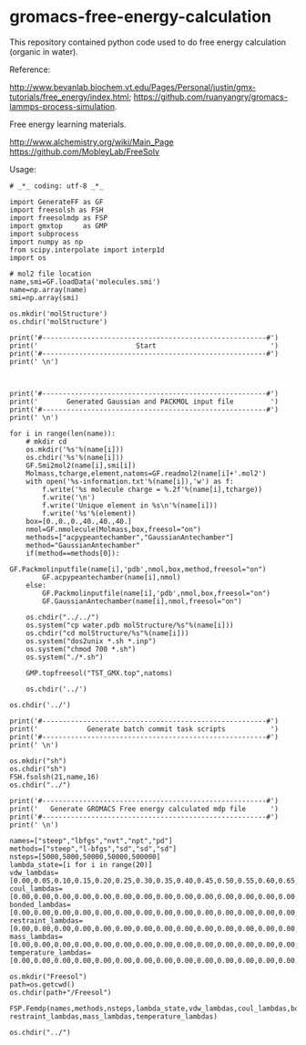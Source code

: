 # gromacs-free-energy-calculation
This repository contained python code used to do free energy calculation (organic in water).   

Reference:  

http://www.bevanlab.biochem.vt.edu/Pages/Personal/justin/gmx-tutorials/free_energy/index.html; https://github.com/ruanyangry/gromacs-lammps-process-simulation.

Free energy learning materials.  

http://www.alchemistry.org/wiki/Main_Page  
https://github.com/MobleyLab/FreeSolv 

Usage:  
  
    # _*_ coding: utf-8 _*_

    import GenerateFF as GF
    import freesolsh as FSH
    import freesolmdp as FSP
    import gmxtop     as GMP
    import subprocess
    import numpy as np
    from scipy.interpolate import interp1d
    import os
    
    # mol2 file location
    name,smi=GF.loadData('molecules.smi')
    name=np.array(name)
    smi=np.array(smi)
    
    os.mkdir('molStructure')
    os.chdir('molStructure')
    
    print('#-------------------------------------------------------#')
    print('                        Start                            ')
    print('#-------------------------------------------------------#')
    print(' \n')
    
    
    
    print('#-------------------------------------------------------#')
    print('       Generated Gaussian and PACKMOL input file         ')
    print('#-------------------------------------------------------#')
    print(' \n')
    
    for i in range(len(name)):
    	# mkdir cd 
    	os.mkdir('%s'%(name[i]))
    	os.chdir('%s'%(name[i]))
    	GF.Smi2mol2(name[i],smi[i])
    	Molmass,tcharge,element,natoms=GF.readmol2(name[i]+'.mol2')
    	with open('%s-information.txt'%(name[i]),'w') as f:
    		f.write('%s molecule charge = %.2f'%(name[i],tcharge))
    		f.write('\n')
    		f.write('Unique element in %s\n'%(name[i]))
    		f.write('%s'%(element))
    	box=[0.,0.,0.,40.,40.,40.]
    	nmol=GF.nmolecule(Molmass,box,freesol="on")
    	methods=["acpypeantechamber","GaussianAntechamber"]
    	method="GaussianAntechamber"
    	if(method==methods[0]):
    		GF.Packmolinputfile(name[i],'pdb',nmol,box,method,freesol="on")
    		GF.acpypeantechamber(name[i],nmol)
    	else:
    		GF.Packmolinputfile(name[i],'pdb',nmol,box,freesol="on")
    		GF.GaussianAntechamber(name[i],nmol,freesol="on")
    	
    	os.chdir("../../")
    	os.system("cp water.pdb molStructure/%s"%(name[i]))
    	os.chdir("cd molStructure/%s"%(name[i]))
    	os.system("dos2unix *.sh *.inp")
    	os.system("chmod 700 *.sh")
    	os.system("./*.sh")
    	
    	GMP.topfreesol("TST_GMX.top",natoms)
    	
    	os.chdir('../')
    	
    os.chdir('../')
    	
    print('#-------------------------------------------------------#')
    print('            Generate batch commit task scripts           ')
    print('#-------------------------------------------------------#')
    print(' \n')
    
    os.mkdir("sh")
    os.chdir("sh")
    FSH.fsolsh(21,name,16)	
    os.chdir("../")	
    
    print('#-------------------------------------------------------#')
    print('   Generate GROMACS Free energy calculated mdp file      ')
    print('#-------------------------------------------------------#')
    print(' \n')
    
    names=["steep","lbfgs","nvt","npt","pd"]
    methods=["steep","l-bfgs","sd","sd","sd"]
    nsteps=[5000,5000,50000,50000,500000]
    lambda_state=[i for i in range(20)]
    vdw_lambdas=[0.00,0.05,0.10,0.15,0.20,0.25,0.30,0.35,0.40,0.45,0.50,0.55,0.60,0.65,0.70,0.75,0.80,0.85,0.90,0.95,1.00]
    coul_lambdas=[0.00,0.00,0.00,0.00,0.00,0.00,0.00,0.00,0.00,0.00,0.00,0.00,0.00,0.00,0.00,0.00,0.00,0.00,0.00,0.00,0.00]
    bonded_lambdas=[0.00,0.00,0.00,0.00,0.00,0.00,0.00,0.00,0.00,0.00,0.00,0.00,0.00,0.00,0.00,0.00,0.00,0.00,0.00,0.00,0.00]
    restraint_lambdas=[0.00,0.00,0.00,0.00,0.00,0.00,0.00,0.00,0.00,0.00,0.00,0.00,0.00,0.00,0.00,0.00,0.00,0.00,0.00,0.00,0.00]
    mass_lambdas=[0.00,0.00,0.00,0.00,0.00,0.00,0.00,0.00,0.00,0.00,0.00,0.00,0.00,0.00,0.00,0.00,0.00,0.00,0.00,0.00,0.00]
    temperature_lambdas=[0.00,0.00,0.00,0.00,0.00,0.00,0.00,0.00,0.00,0.00,0.00,0.00,0.00,0.00,0.00,0.00,0.00,0.00,0.00,0.00,0.00]
    
    os.mkdir("Freesol")
    path=os.getcwd()
    os.chdir(path+"/Freesol")
    
    FSP.Femdp(names,methods,nsteps,lambda_state,vdw_lambdas,coul_lambdas,bonded_lambdas,\
    restraint_lambdas,mass_lambdas,temperature_lambdas)
    
    os.chdir("../")  

